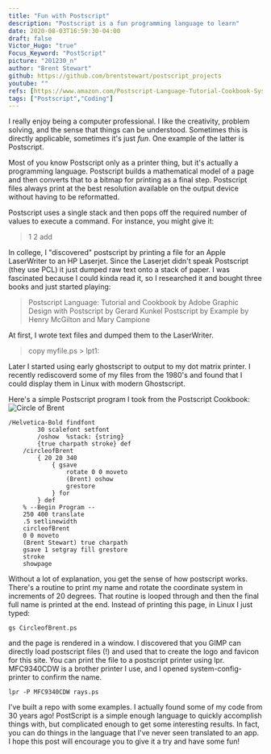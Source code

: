 ```yaml
---
title: "Fun with Postscript"
description: "Postscript is a fun programming language to learn"
date: 2020-08-03T16:59:30-04:00
draft: false
Victor_Hugo: "true"
Focus_Keyword: "PostScript"
picture: "201230_n"
author: "Brent Stewart"
github: https://github.com/brentstewart/postscript_projects
youtube: ""
refs: [https://www.amazon.com/Postscript-Language-Tutorial-Cookbook-Systems/dp/0201101793]
tags: ["Postscript","Coding"]
---
```


I really enjoy being a computer professional.  I like the  creativity, problem solving, and the sense that things can be understood.  Sometimes this is directly applicable, sometimes it's just _fun_.  One example of the latter is Postscript.

Most of you know Postscript only as a printer thing, but it's actually a programming language.  Postscript builds a mathematical model of a page and then converts that to a bitmap for printing as a final step.  Postscript files always print at the best resolution available on the output device without having to be reformatted.

Postscript uses a single stack and then pops off the required number of values to execute a command.  For instance, you might give it:
> 1 2 add

In college, I "discovered" postscript by printing a file for an Apple LaserWriter to an HP Laserjet. Since the Laserjet didn't speak Postscript (they use PCL) it just dumped raw text onto a stack of paper. I was fascinated because I could kinda read it, so I researched it and bought three books and just started playing:

>  Postscript Language: Tutorial and Cookbook by Adobe
>  Graphic Design with Postscript by Gerard Kunkel
>  Postscript by Example by Henry McGilton and Mary Campione

At first, I wrote text files and dumped them to the LaserWriter.

> copy myfile.ps > lpt1:

Later I started using early ghostscript to output to my dot matrix printer. I recently rediscoverd some of my files from the 1980's and found that I could display them in Linux with modern Ghostscript.

Here's a simple Postscript program I took from the Postscript Cookbook:
![Circle of Brent](/CircleofBrent.png#floatright)

    /Helvetica-Bold findfont  
            30 scalefont setfont  
            /oshow  %stack: {string}  
            {true charpath stroke} def  
        /circleofBrent  
            { 20 20 340  
                { gsave  
                    rotate 0 0 moveto  
                    (Brent) oshow  
                    grestore  
                } for  
            } def  
        % --Begin Program --  
        250 400 translate  
        .5 setlinewidth  
        circleofBrent  
        0 0 moveto  
        (Brent Stewart) true charpath  
        gsave 1 setgray fill grestore  
        stroke  
        showpage  



Without a lot of explanation, you get the sense of how postscript works.  There's a routine to print my name and rotate the coordinate system in increments of 20 degrees.  That routine is looped through and then the final full name is printed at the end.  Instead of printing this page, in Linux I just typed:

    gs CircleofBrent.ps

and the page is rendered in a window.  I discovered that you GIMP can directly load postscript files (!) and used that to create the logo and favicon for this site.  You can print the file to a postscript printer using lpr.  MFC9340CDW is a brother printer I use, and I opened system-config-printer to confirm the name.

    lpr -P MFC9340CDW rays.ps

I've built a repo with some examples.  I actually found some of my code from 30 years ago! PostScript is a simple enough language to quickly accomplish things with, but complicated enough to get some interesting results.  In fact, you can do things in the language that I've never seen translated to an app.  I hope this post will encourage you to give it a try and have some fun! 
